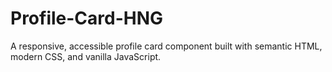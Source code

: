 # Profile-Card-HNG
A responsive, accessible profile card component built with semantic HTML, modern CSS, and vanilla JavaScript.
